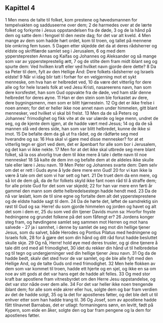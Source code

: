 ## Kapittel 4

1 Men mens de talte til folket, kom prestene og høvedsmannen for tempelvakten og sadduseerne over dem;
2 de harmedes over at de lærte folket og forkynte i Jesus oppstandelsen fra de døde,
3 og de la hånd på dem og satte dem i fengsel til den neste dag; for det var alt kveld.
4 Men mange av dem som hadde hørt ordet, kom til troen, og tallet på mennene ble omkring fem tusen.
5 Dagen etter skjedde det da at deres rådsherrer og eldste og skriftlærde samlet seg i Jerusalem,
6 og med dem ypperstepresten Annas og Kaifas og Johannes og Aleksander og så mange som var av yppersteprestelig ætt,
7 og de stilte dem fram midt iblant seg og spurte dem: Ved hvilken kraft eller ved hvilket navn gjorde dere dette?
8 Da sa Peter til dem, fylt av den Hellige Ånd: Dere folkets rådsherrer og Israels eldste!
9 Når vi idag blir tatt i forhør for en velgjerning mot et sykt menneske, om hva han er helbredet ved,
10 da være det vitterlig for dere alle og for hele Israels folk at ved Jesu Kristi, nasareerens navn, han som dere korsfestet, han som Gud oppvakte fra de døde, ved ham står denne helbredet for deres øyne.
11 Han er den stein som ble forkastet av dere, dere bygningsmenn, men som er blitt hjørnestein.
12 Og det er ikke frelse i noen annen; for det er heller ikke noe annet navn under himmelen, gitt blant mennesker, ved hvilket vi skal bli frelst.
13 Men da de så Peters og Johannes' frimodighet og fikk vite at de var ulærde og lege menn, undret de seg, og de kjente dem igjen, at de hadde vært med Jesus;
14 og da de så mannen stå ved deres side, han som var blitt helbredet, kunne de ikke si imot.
15 De befalte dem da gå ut fra rådet, og de rådførte seg med hverandre og sa:
16 Hva skal vi gjøre med disse mennesker? for at et vitterlig tegn er gjort ved dem, det er åpenbart for alle som bor i Jerusalem, og det kan vi ikke nekte.
17 Men for at det ikke skal utbrede seg mere blant folket, så la oss alvorlig true dem til ikke mere å tale i dette navn til noe menneske!
18 Så kalte de dem inn og befalte dem at de aldeles ikke skulle tale eller lære i Jesu navn.
19 Men Peter og Johannes svarte dem: Døm selv om det er rett i Guds øyne å lyde dere mere enn Gud!
20 for vi kan ikke la være å tale om det som vi har sett og hørt.
21 De truet dem da enn mere, og så lot de dem gå, da de for folkets skyld ikke fant noen råd til å straffe dem; for alle priste Gud for det som var skjedd;
22 for han var mere enn førti år gammel den mann som dette helbredelsestegn hadde hendt med.
23 Da de nå var løslatt, kom de til sine egne og fortalte dem alt det yppersteprestene og de eldste hadde sagt til dem.
24 Da de hørte det, løftet de samdrektig sin røst til Gud og sa: Herre! du som gjorde himmelen og jorden og havet og alt det som i dem er,
25 du som ved din tjener Davids munn sa: Hvorfor fnyste hedningene og grundet folkene på det som fåfengt er?
26 Jordens konger steg fram, og høvdingene samlet seg sammen mot Herren og mot hans salvede -
27 ja i sannhet, i denne by samlet de seg mot din hellige tjener Jesus, som du salvet, både Herodes og Pontius Pilatus med hedningene og Israels folk,
28 for å gjøre det som din hånd og ditt råd forut hadde besluttet skulle skje.
29 Og nå, Herre! hold øye med deres trusler, og gi dine tjenere å tale ditt ord med all frimodighet,
30 idet du rekker din hånd ut til helbredelse og til tegn og undergjerninger ved din hellige tjener Jesu navn.
31 Og da de hadde bedt, skalv det sted hvor de var samlet, og de ble alle fylt med den Hellige And, og de talte Guds ord med frimodighet.
32 Men hele flokken av dem som var kommet til troen, hadde ett hjerte og en sjel, og ikke en sa om noe av sitt gods at det var hans eget de hadde alt felles.
33 Og med stor kraft bar apostlene fram vitnesbyrdet om den Herre Jesu oppstandelse, og det var stor nåde over dem alle.
34 For det var heller ikke noen trengende iblant dem; for alle som eide akrer eller hus, solgte dem og bar fram verdien av det de hadde solgt,
35 og la det for apostlenes føtter, og det ble delt ut til enhver etter som han hadde trang til.
36 Og Josef, som av apostlene hadde fått tilnavnet Barnabas, det er utlagt: formaningens sønn, en levitt, født på Kypern, som eide en åker, solgte den og bar fram pengene og la dem for apostlenes føtter.
